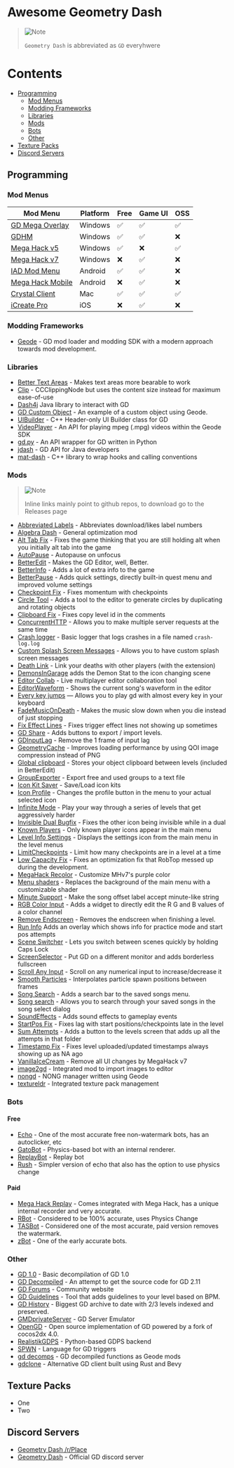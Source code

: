# Awesome Geometry Dash

> <picture>
>   <source media="(prefers-color-scheme: light)" srcset="https://raw.githubusercontent.com/Mqxx/GitHub-Markdown/main/blockquotes/badge/light-theme/note.svg">
>   <img alt="Note" src="https://raw.githubusercontent.com/Mqxx/GitHub-Markdown/main/blockquotes/badge/dark-theme/note.svg">
> </picture><br>
>
> `Geometry Dash` is abbreviated as `GD` everyhwere

# Contents
  - [Programming](#programming)
    - [Mod Menus](#mod-menus)
    - [Modding Frameworks](#modding-frameworks)
    - [Libraries](#libraries)
    - [Mods](#mods)
    - [Bots](#bots)
    - [Other](#other)
  - [Texture Packs](#texture-packs)
  - [Discord Servers](#discord-servers)

## Programming

### Mod Menus

| Mod Menu         | Platform | Free | Game UI | OSS |
|------------------|----------|------|---------|-----|
| [GD Mega Overlay](https://github.com/maxnut/GDMegaOverlay)  | Windows  | ✅    | ✅       | ✅   |
| [GDHM](https://youtu.be/o1SfCT0Vrvg)             | Windows  | ✅    | ✅       | ❌   |
| [Mega Hack v5](https://youtu.be/zJ-s7lvD1j4)    | Windows  | ✅    | ❌       | ✅   |
| [Mega Hack v7](https://absolllute.com/store/view_mega_hack_pro)    | Windows  | ❌    | ✅       | ❌   |
| [IAD Mod Menu](https://youtu.be/YNF_wk7uMuA)    | Android  | ✅    | ✅       | ❌   |
| [Mega Hack Mobile](https://absolllute.com/store/view_mega_hack_mobile) | Android  | ❌    | ✅       | ❌   |
| [Crystal Client](https://github.com/ninXout/Crystal-Client)   | Mac      | ✅    | ✅       | ✅   |
| [iCreate Pro](https://icreate.pro/)  | iOS  | ❌    | ✅       | ❌   |

### Modding Frameworks

- [Geode](https://geode-sdk.org/) - GD mod loader and modding SDK with a modern approach towards mod development.

### Libraries

- [Better Text Areas](https://gist.github.com/SMJSGaming/4c640b97d359cbaaa6844f2942065811) - Makes text areas more bearable to work
- [Clip](https://gist.github.com/HJfod/ba8e6b637874eaee1305f5d079e61a3a) - CCClippingNode but uses the content size instead for maximum ease-of-use
- [Dash4j](https://github.com/Alphatism/Dash4j) Java library to interact with GD
- [GD Custom Object](https://github.com/camila314/gd-custom-object) - An example of a custom object using Geode.
- [UIBuilder](https://github.com/camila314/uibuilder) - C++ Header-only UI Builder class for GD
- [VideoPlayer](https://github.com/FigmentBoy/VideoPlayer) - An API for playing mpeg (.mpg) videos within the Geode SDK
- [gd.py](https://github.com/nekitdev/gd.py) - An API wrapper for GD written in Python
- [jdash](https://github.com/Alex1304/jdash) - GD API for Java developers
- [mat-dash](https://github.com/matcool/mat-dash) - C++ library to wrap hooks and calling conventions

### Mods

> <picture>
>   <source media="(prefers-color-scheme: light)" srcset="https://raw.githubusercontent.com/Mqxx/GitHub-Markdown/main/blockquotes/badge/light-theme/note.svg">
>   <img alt="Note" src="https://raw.githubusercontent.com/Mqxx/GitHub-Markdown/main/blockquotes/badge/dark-theme/note.svg">
> </picture><br>
>
> Inline links mainly point to github repos, to download go to the Releases page

- [Abbreviated Labels](https://github.com/iAndyHD3/gd-mods) - Abbreviates download/likes label numbers
- [Algebra Dash](https://github.com/cgytrus/AlgebraDash) - General optimization mod
- [Alt Tab Fix](https://cdn.discordapp.com/attachments/837026406282035300/883648104442769428/AltTabFix-v1.0.dll) - Fixes the game thinking that you are still holding alt when you initially alt tab into the game
- [AutoPause](https://github.com/Alphatism/AutoPause) - Autopause on unfocus
- [BetterEdit](https://github.com/HJfod/BetterEdit) - Makes the GD Editor, well, Better.
- [BetterInfo](https://github.com/Cvolton/best-epic-gd-mods) - Adds a lot of extra info to the game
- [BetterPause](https://github.com/TpdeaX/BetterPause) - Adds quick settings, directly built-in quest menu and improved volume settings
- [Checkpoint Fix](https://github.com/FigmentBoy/Checkpoint-Fix) - Fixes momentum with checkpoints
- [Circle Tool](https://github.com/matcool/small-gd-mods/) - Adds a tool to the editor to generate circles by duplicating and rotating objects
- [Clipboard Fix](https://github.com/adafcaefc/GDClipboardFix) - Fixes copy level id in the comments
- [ConcurrentHTTP](https://github.com/Alphatism/ConcurrentHTTP) - Allows you to make multiple server requests at the same time
- [Crash logger](https://github.com/matcool/small-gd-mods/) - Basic logger that logs crashes in a file named `crash-log.log`
- [Custom Splash Screen Messages](https://cdn.discordapp.com/attachments/837026406282035300/874668273956974682/CustomSplash.dll) - Allows you to have custom splash screen messages
- [Death Link](https://github.com/Alphatism/DeathLink) - Link your deaths with other players (with the extension)
- [DemonsInGarage](https://github.com/Alphatism/DemonsInGarage) adds the Demon Stat to the icon changing scene
- [Editor Collab](https://github.com/altalk23/EditorCollab) - Live multiplayer editor collaboration tool
- [EditorWaveform](https://github.com/cgytrus/EditorWaveform) - Shows the current song's waveform in the editor
- [Every key jumps](https://github.com/matcool/small-gd-mods/) — Allows you to play gd with almost every key in your keyboard
- [FadeMusicOnDeath](https://github.com/cgytrus/FadeMusicOnDeath) - Makes the music slow down when you die instead of just stopping
- [Fix Effect Lines](https://github.com/matcool/small-gd-mods/) - Fixes trigger effect lines not showing up sometimes
- [GD Share](https://github.com/HJfod/GDShare-mod) - Adds buttons to export / import levels.
- [GDInputLag](https://github.com/theyareonit/GDInputLag) - Remove the 1 frame of input lag
- [GeometryCache](https://github.com/cgytrus/GeometryCache) - Improves loading performance by using QOI image compression instead of PNG
- [Global clipboard](https://github.com/matcool/small-gd-mods/) - Stores your object clipboard between levels (included in BetterEdit)
- [GroupExporter](https://github.com/iAndyHD3/GroupExporter) - Export free and used groups to a text file
- [Icon Kit Saver](https://cdn.discordapp.com/attachments/837026406282035300/846805633390346240/IconSave-v0.42.zip) - Save/Load icon kits
- [Icon Profile](https://github.com/iAndyHD3/small-gd-mods) - Changes the profile button in the menu to your actual selected icon
- [Infinite Mode](https://github.com/decoder0007/Infinite-Mode/releases) - Play your way through a series of levels that get aggressively harder
- [Invisible Dual Bugfix](https://cdn.discordapp.com/attachments/832728278539829248/888963223435485215/invisible-dual-bugfix.dll) - Fixes the other icon being invisible while in a dual
- [Known Players](https://github.com/iAndyHD3/small-gd-mods) - Only known player icons appear in the main menu
- [Level Info Settings](https://github.com/FigmentBoy/LevelInfoSettings) - Displays the settings icon from the main menu in the level menus
- [LimitCheckpoints](https://github.com/Alphatism/LimitCheckpoints) - Limit how many checkpoints are in a level at a time
- [Low Capacity Fix](https://github.com/Cvolton/best-epic-gd-mods/releases/download/more-button-v1.0.2/capacity-fix.dll) - Fixes an optimization fix that RobTop messed up during the development.
- [MegaHack Recolor](https://github.com/Ikszyon/MegaHack-Recolor) - Customize MHv7's purple color
- [Menu shaders](https://github.com/matcool/small-gd-mods/) - Replaces the background of the main menu with a customizable shader
- [Minute Support](https://github.com/iAndyHD3/gd-mods) - Make the song offset label accept minute-like string
- [RGB Color Input](https://github.com/matcool/small-gd-mods/) - Adds a widget to directly edit the R G and B values of a color channel
- [Remove Endscreen](https://github.com/iAndyHD3/gd-mods) - Removes the endscreen when finishing a level.
- [Run Info](https://github.com/matcool/small-gd-mods/) Adds an overlay which shows info for practice mode and start pos attempts
- [Scene Switcher](https://cdn.discordapp.com/attachments/837026406282035300/898684171503939584/SceneSwitcher-v1.1.dll) - Lets you switch between scenes quickly by holding Caps Lock
- [ScreenSelector](https://github.com/cgytrus/ScreenSelector) - Put GD on a different monitor and adds borderless fullscreen
- [Scroll Any Input](https://cdn.discordapp.com/attachments/879435504653840424/879435852630085651/ScrollAnyInput-v1.1.dll) - Scroll on any numerical input to increase/decrease it
- [Smooth Particles](https://github.com/cgytrus/SmoothParticles) - Interpolates particle spawn positions between frames
- [Song Search](https://github.com/matcool/small-gd-mods) - Adds a search bar to the saved songs menu.
- [Song search](https://github.com/matcool/small-gd-mods/) - Allows you to search through your saved songs in the song select dialog
- [SoundEffects](SoundEffects) - Adds sound effects to gameplay events
- [StartPos Fix](https://github.com/FigmentBoy/StartPos-Fix) - Fixes lag with start positions/checkpoints late in the level
- [Sum Attempts](https://github.com/matcool/small-gd-mods/) - Adds a button to the levels screen that adds up all the attempts in that folder
- [Timestamp Fix](https://github.com/matcool/small-gd-mods/) - Fixes level uploaded/updated timestamps always showing up as NA ago
- [VanillaIceCream](https://github.com/Alphatism/VanillaIceCream) - Remove all UI changes by MegaHack v7
- [image2gd](https://github.com/iAndyHD3/image2gd) - Integrated mod to import images to editor
- [nongd](https://github.com/Fleeym/nongd) - NONG manager written using Geode
- [textureldr](https://github.com/poweredbypie/textureldr) - Integrated texture pack management


### Bots

#### Free

- [Echo](https://discord.com/invite/Ye3wSQBrxZ) - One of the most accurate free non-watermark bots, has an autoclicker, etc
- [GatoBot](https://github.com/CattoDev/GatoBot) - Physics-based bot with an internal renderer.
- [ReplayBot](https://github.com/matcool/ReplayBot) - Replay bot
- [Rush](https://discord.gg/wtgHDpTnMS) - Simpler version of echo that also has the option to use physics change

#### Paid

- [Mega Hack Replay](https://absolllute.com/) - Comes integrated with Mega Hack, has a unique internal recorder and very accurate.
- [RBot](https://discord.gg/zgAXykk3Uq) - Considered to be 100% accurate, uses Physics Change 
- [TASBot](https://discord.com/invite/HMavzxs9je) - Considered one of the most accurate, paid version removes the watermark.
- [zBot](https://zbot.figmentcoding.me/) - One of the early accurate bots.

### Other

- [GD 1.0](https://github.com/Wyliemaster/Geometry-Dash-1.0) - Basic decompilation of GD 1.0
- [GD Decompiled](https://github.com/Wyliemaster/GD-Decompiled) - An attempt to get the source code for GD 2.11
- [GD Forums](https://www.gdforums.com/) - Community website
- [GD Guidelines](https://github.com/LoL123413/GD-Guidelines) - Tool that adds guidelines to your level based on BPM.
- [GD History](https://history.geometrydash.eu/) - Biggest GD archive to date with 2/3 levels indexed and preserved. 
- [GMDprivateServer](https://github.com/Cvolton/GMDprivateServer) - GD Server Emulator
- [OpenGD](https://github.com/Open-GD/OpenGD) - Open source implementation of GD powered by a fork of cocos2dx 4.0.
- [RealistikGDPS](https://github.com/RealistikDash/RealistikGDPS) - Python-based GDPS backend
- [SPWN](https://github.com/Spu7Nix/SPWN-language) - Language for GD triggers
- [gd decomps](https://github.com/matcool/gd-decomps) - GD decompiled functions as Geode mods
- [gdclone](https://github.com/opstic/gdclone) - Alternative GD client built using Rust and Bevy



## Texture Packs

- One
- Two

## Discord Servers

- [Geometry Dash /r/Place](https://discord.gg/hZj5evMRZr)
- [Geometry Dash](https://discord.gg/geometrydash) - Official GD discord server
